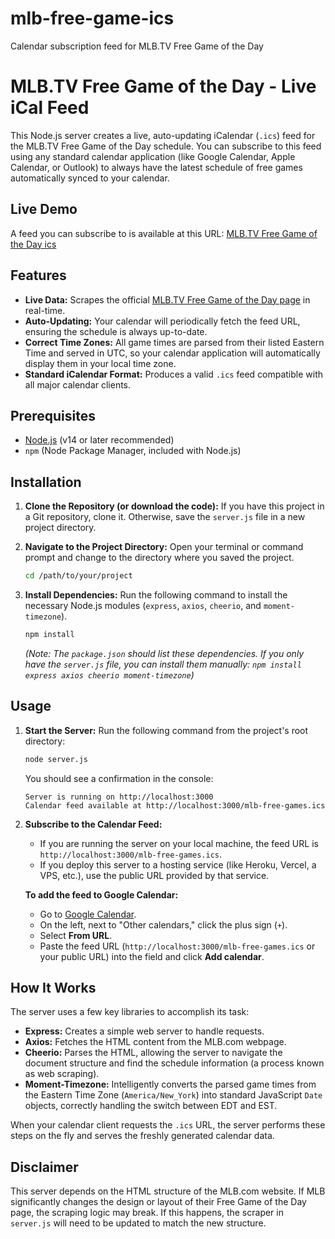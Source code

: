 # mlb-free-game-ics
Calendar subscription feed for MLB.TV Free Game of the Day

# MLB.TV Free Game of the Day - Live iCal Feed

This Node.js server creates a live, auto-updating iCalendar (`.ics`) feed for the MLB.TV Free Game of the Day schedule. You can subscribe to this feed using any standard calendar application (like Google Calendar, Apple Calendar, or Outlook) to always have the latest schedule of free games automatically synced to your calendar.

## Live Demo

A feed you can subscribe to is available at this URL:
[MLB.TV Free Game of the Day ics](https://mlb-free-game-ics.onrender.com/mlb-free-games.ics)

## Features

-   **Live Data:** Scrapes the official [MLB.TV Free Game of the Day page](https://www.mlb.com/live-stream-games/free-game-of-the-day) in real-time.
-   **Auto-Updating:** Your calendar will periodically fetch the feed URL, ensuring the schedule is always up-to-date.
-   **Correct Time Zones:** All game times are parsed from their listed Eastern Time and served in UTC, so your calendar application will automatically display them in your local time zone.
-   **Standard iCalendar Format:** Produces a valid `.ics` feed compatible with all major calendar clients.

## Prerequisites

-   [Node.js](https://nodejs.org/) (v14 or later recommended)
-   `npm` (Node Package Manager, included with Node.js)

## Installation

1.  **Clone the Repository (or download the code):**
    If you have this project in a Git repository, clone it. Otherwise, save the `server.js` file in a new project directory.

2.  **Navigate to the Project Directory:**
    Open your terminal or command prompt and change to the directory where you saved the project.
    ```sh
    cd /path/to/your/project
    ```

3.  **Install Dependencies:**
    Run the following command to install the necessary Node.js modules (`express`, `axios`, `cheerio`, and `moment-timezone`).
    ```sh
    npm install
    ```
    *(Note: The `package.json` should list these dependencies. If you only have the `server.js` file, you can install them manually: `npm install express axios cheerio moment-timezone`)*

## Usage

1.  **Start the Server:**
    Run the following command from the project's root directory:
    ```sh
    node server.js
    ```
    You should see a confirmation in the console:
    ```
    Server is running on http://localhost:3000
    Calendar feed available at http://localhost:3000/mlb-free-games.ics
    ```

2.  **Subscribe to the Calendar Feed:**
    -   If you are running the server on your local machine, the feed URL is `http://localhost:3000/mlb-free-games.ics`.
    -   If you deploy this server to a hosting service (like Heroku, Vercel, a VPS, etc.), use the public URL provided by that service.

    **To add the feed to Google Calendar:**
    -   Go to [Google Calendar](https://calendar.google.com).
    -   On the left, next to "Other calendars," click the plus sign (`+`).
    -   Select **From URL**.
    -   Paste the feed URL (`http://localhost:3000/mlb-free-games.ics` or your public URL) into the field and click **Add calendar**.

## How It Works

The server uses a few key libraries to accomplish its task:
-   **Express:** Creates a simple web server to handle requests.
-   **Axios:** Fetches the HTML content from the MLB.com webpage.
-   **Cheerio:** Parses the HTML, allowing the server to navigate the document structure and find the schedule information (a process known as web scraping).
-   **Moment-Timezone:** Intelligently converts the parsed game times from the Eastern Time Zone (`America/New_York`) into standard JavaScript `Date` objects, correctly handling the switch between EDT and EST.

When your calendar client requests the `.ics` URL, the server performs these steps on the fly and serves the freshly generated calendar data.

## Disclaimer

This server depends on the HTML structure of the MLB.com website. If MLB significantly changes the design or layout of their Free Game of the Day page, the scraping logic may break. If this happens, the scraper in `server.js` will need to be updated to match the new structure.
